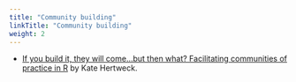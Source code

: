 ```yaml
---
title: "Community building"
linkTitle: "Community building"
weight: 2
---
```


- [If you build it, they will come...but then what? Facilitating communities of practice in R](https://rstudio.com/resources/rstudioconf-2020/if-you-build-it-they-will-come-but-then-what-facilitating-communities-of-practice-in-r/) by Kate Hertweck.

